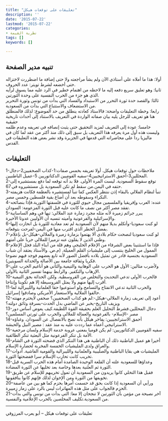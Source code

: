 ```yaml
---
title: "تعليقات على توقعات هيكل"
description: ''
date: '2015-07-22'
lastmod: '2015-07-22'
categories:
- نظرية القيمة
tags: []
keywords: []

---
```

## **تنبيه مدير الصفحة**

أولا: هذا ما أملاه علي أستاذي الآن ولم يشأ مراجعته ولا حتى إضافة ما اضطررت لاختزاله حتى أخضعه لشرط تويتر: عدد الحروف.  
ثانيا: وهو تعليق سريع دفعه إليه ما لاحظه من اهتمام خطير في الرد عليه مما يسوق لرأيه الذي هو جزء من الحرب النفسية على وحدة الثورتين.  
ثالثا: والقصد حدة ثورة التحرر من الاستبداد والفساد التي بدأت من تونس وثورة التحرير من الاستضعاف والاستتباع التي بدأت من السعودية.  
رابعا: وخطة التعليقات واضحة: فالاستاذ كعادته ينطلق من حد الموضوع: لذلك فالمنطلق هنا هو تعريف للرجل يليه بيان صفاته الواردة في التعريف بالاستناد إلى أحداث تاريخية حقيقية  
خامسا: عودة إلى التعريف لمزيد التحقيق حتى يثبت إنصافه في تعريفه وعدم ظلمه وليست هذه أول مرة يعرفه هذا التعريف بل سبق إلى ذلك منذ أكثر من عقد لما كان في ماليزيا ردا على محاضراته التي قدمها في الجزيرة وقد نشر بعض هذه التعليقات في القدس.

## **التعليقات**

1-ملاحظات حول توقعات هيكل. أولا تعريفه بخمس صفات:1-كذاب الصحفيين2-دجال المحللين3-أحمق الاستراتيجيين4-سفيه القوميين الدكتاتوريين 5-عميل الباطنيين.  
2-توقع سقوط السعودية. ليست المرة الأولى. فلا بد أنه توقعه لما دفع بمستشيره إلى حتفه في اليمن.من سقط لم تكن السعودية بل مستشيروه في 67.  
3-تنبأ لنظام الملالي بالبقاء إذن ننتظر العكس كما تنبأ لمستشيره بالعظمة فكانت هزيمته النكراء وسقوطه بعد أن أضاع بقية فلسطين وخمس مصر.  
4-عنده: العرب وإفريقيا والملسمين مجال حيوي للثورة في فلسفتها الثورية.فإذا بنصائحه تفقد مصر أكثر من نصف ما كانت عليه قبل الثورة المزعومة: السودان.  
5-يبرر جرائم زميرة لأنه مثله مجرد زمارة عند الملالي: تيها في وهم الساسانية والإسرائيلية والفرعونية وأميته تنسيه أن الأوليين عدوتا الأخيرة.  
6-لو كنت سعوديا-وأتكلم بديلا منهم لأن السعودية لم تعد معادية للثورة بل انحازت إليها بفضل الخطر الذي اقترب منها في اليمن-لفرحت بتوقعاته.  
7-لو كنت سعوديا لنصحت حكام بلادي ألا يهتموا بزمارة زميرة والملالي-هيكل-بل بإعلام وطني الذين لا يقلون عنه تزميرا للملالي حربا على أمتهم.  
8-فإذا ما استثنينا بعض الشرفاء من الإعلام الخليجي وهم قلة من أبناء البلد فجل الإعلام الممول من الخليج ينتسب إلى مليشيات القلم العميلة. (م.ص. والأستاذ يعتقد أن شباب السعودية بجنسية قادر عن تمثيل بلاده بأفضل الصور لأنه تابع بعضهم فوجد فيهم نضوجا فكريا وثقافة جامعة بين الأصالة والحداثة السويتين).  
9-ولأضرب مثالين: الأول هو الحرب على الوهابية والتيمية.والثاني هو أناغيم الحرب على الإرهاب والتكفير. والرابط بينهما تفسير الثانية بالأولى.  
10-فالحرب الأولى تدعي التحديث والتخلص من القروسطية. ولكن الحداثة بحق التيمية أقرب إليها منهم ولا يمثل القروسيطة إلا هم تكوينا وإنتاجا.  
11-والحرب الثانية تدعي الانفتاح والتسامح.ولو استوعبوا حقا العلمانية والليبرالية لما حالفوا الملالية والاستعمار الأمريكي وصادقوا إسرائيل.  
12-أعود إلى تعريف زمارة الملالي-هيكل-:لم هو كذاب الصحفيين؟ صحفي لايحترم مهنته ويزيف التاريخ-يخبر عن الماضي بدل الحدث-بسرقة وثائق دولته؟  
13-دجال المحللين.فشرط التحليل العلم بحقيقة القوة اللطيفة.كيف يعوض أساس دور مصر -الإسلام- بالفرعونية والعمالة للملالي والحرب على ثورتي المسلمين؟  
14-أحمق الاستراتجييين: يفاخر هيكل بأنه نصح بالانفصال عن السودان. وغباؤه الاستراتيجي أعماه عما رددت عليه به منذ عقد : مصير النيل والحبشة.  
15-سفيه القوميين الدكتاتوريين: لم يكن قوميا بمعنى عروبة خدمة الإسلام ولسان مرجعية الأمة بل تنكر الفرعونية مثل البعثية تنكر الطائفية.  
16-أخيرا هو عميل الباطنية ذلك أن الباطنية هي هذا التنكر الذي فضحته الثورة في الشام والعراق ولدى المليشيات الخمسة المخربة لحضارة الإسلام.  
17-المليشيات هي بقايا الباطنية والصليبية والعلمانية والليبرالية والقومية الفاشية. أدوات تخريب كانت تحارب الإسلام سرا ففضحتها الثورة.  
18-وعداؤها للسعودية علته أن القلعة الوحيدة الصامدة أمام هذه الحرب السرية قبل الثورة ثم العلنية بعدها وخاصة بعد تخليها عن الثورة المضادة.  
19-فقبل هذا التخلي كانوا يريدون من السعودية أن تمول تخريبهم للإسلام عن طريق تخويفها من الثورة ومن الإخوان لذلك فإنهم كانوا ينافقونها.  
20–ورأيي أن السعودية إذا كانت بحق قد حسمت أمرها بحزم كما هو بين من عاصفة الحزم فالجواب على مثل هذه المهاترات ليس بالرد على زمار زمييرة.  
21-آخر نصيحة من مؤمن بأن الثورتين لا تنجحان إلا معا: التي بدأت من تونس والتي بدأت من السعودية.تكليف المخلصين بالحرب الإعلامية والنفسية.

---

تعليقات على توقعات هيكل – أبو يعرب المرزوقي

###